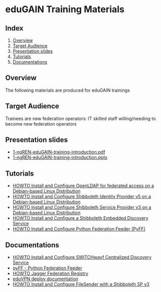 # eduGAIN Training Materials

## Index

1.  [Overview](#overview)
2.  [Target Audience](#target-audience)
3.  [Presentation slides](#presentation-slides)
4.  [Tutorials](#tutorials)
5.  [Documentations](#documentations)

## Overview

The following materials are produced for eduGAIN trainings

## Target Audience

Trainees are new federation operators: IT skilled staff willing/needing
to become new federation operators

## Presentation slides

-  [1-ngREN-eduGAIN-training-introduction.pdf](./slides/1-ngREN-eduGAIN-training-introduction.pdf)
-  [1-ngREN-eduGAIN-training-introduction.pptx](.slides/1-ngREN-eduGAIN-training-introduction.pptx) 

## Tutorials

-   [HOWTO Install and Configure OpenLDAP for federated access on a Debian-based Linux Distribution](./tutorials/HOWTO-Install-and-Configure-OpenLDAP-for-federated-access-on-a-Debian-based-Linux-Distribution.md)
-   [HOWTO Install and Configure Shibboleth Identity Provider v5 on a Debian-based Linux Distribution](./tutorials/HOWTO-Install-and-Configure-a-Shibboleth-Identity-Provider-v5-on-Debian-based-Linux-Distribution.md)
-   [HOWTO Install and Configure Shibboleth Service Provider v3 on a Debian-based Linux Distribution](./tutorials/HOWTO-Install-and-Configure-a-Shibboleth-SP-v3-on-Debian-based-Linux-Distribution.md)
-   [HOWTO Install and Configure a Shibboleth Embedded Discovery Service](./tutorials/HOWTO-Install-and-Configure-a-Shibboleth-SP-v3-on-Debian-based-Linux-Distribution.md)
-   [HOWTO Install and Configure Python Federation Feeder (PyFF)](./tutorials/HOWTO-Install-and-Configure-PyFF.md)

## Documentations

- [HOWTO Install and Configure SWITCHwayf Centralized Discovery Service](./tutorials/HOWTO-Install-and-Configure-SWITCHwayf-Centralized-Discovery-Service.md)
- [pyFF - Python Federation Feeder](https://pyff.io/)
- [HOWTO Jagger Federation Registry](https://github.com/Edugate/Jagger/blob/1.x-stable/INSTALL.md)
- [eduVPN deploy documentation](https://docs.eduvpn.org/server/v3/deploy-debian.html)
- [HOWTO Install and Configure FileSender with a Shibboleth SP v3](https://github.com/marioreale/various/blob/master/FS-Sh-SP-instructions.md)
